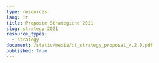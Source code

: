 ```yaml
---
type: resources
lang: it
title: Proposte Strategiche 2021
slug: strategy-2021
resource_types:
  - strategy
document: /static/media/it_strategy_proposal_v.2.0.pdf
published: true
---
```

